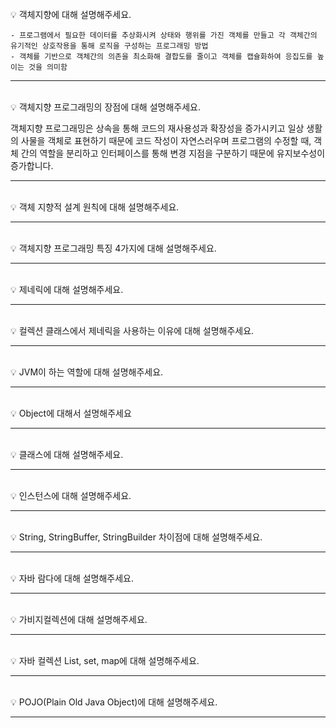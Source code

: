 <br>
💡 객체지향에 대해 설명해주세요.

```
- 프로그램에서 필요한 데이터를 추상화시켜 상태와 행위를 가진 객체를 만들고 각 객체간의 유기적인 상호작용을 통해 로직을 구성하는 프로그래밍 방법
- 객체를 기반으로 객체간의 의존을 최소화해 결합도를 줄이고 객체를 캡슐화하여 응집도를 높이는 것을 의미함
```

---
<br>
💡 객체지향 프로그래밍의 장점에 대해 설명해주세요.


<br>

객체지향 프로그래밍은 상속을 통해 코드의 재사용성과 확장성을 증가시키고 일상 생활의 사물을 객체로 표현하기 때문에 코드 작성이 자연스러우며 프로그램의 수정할 때, 객체 간의 역할을 분리하고 인터페이스를 통해 변경 지점을 구분하기 때문에 유지보수성이 증가합니다.

---
<br>
💡 객체 지향적 설계 원칙에 대해 설명해주세요.

---
<br>
💡 객체지향 프로그래밍 특징 4가지에 대해 설명해주세요.

---
<br>
💡 제네릭에 대해 설명해주세요.

---
<br>
💡 컬렉션 클래스에서 제네릭을 사용하는 이유에 대해 설명해주세요.

---
<br>
💡 JVM이 하는 역할에 대해 설명해주세요.

---
<br>
💡 Object에 대해서 설명해주세요

---
<br>
💡 클래스에 대해 설명해주세요.

---
<br>
💡 인스턴스에 대해 설명해주세요.

---
<br>
💡 String, StringBuffer, StringBuilder 차이점에 대해 설명해주세요.

---
<br>
💡 자바 람다에 대해 설명해주세요.

---
<br>
💡 가비지컬렉션에 대해 설명해주세요.

---
<br>
💡 자바 컬렉션 List, set, map에 대해 설명해주세요.

---
<br>
💡 POJO(Plain Old Java Object)에 대해 설명해주세요.

---
<br>
